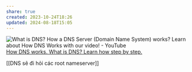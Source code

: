 ```yaml
---
share: true
created: 2023-10-24T18:26
updated: 2024-08-18T15:05
---
```

![What is DNS? How a DNS Server (Domain Name System) works? Learn about How DNS Works with our video! - YouTube](https://youtu.be/3eqEl6scOvw)
[How DNS works. What is DNS? Learn how step by step.](https://howdns.works/)

[[DNS sẽ đi hỏi các root nameserver]]